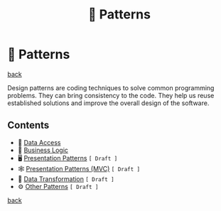 ﻿---
title: "🧶 Patterns"
description: "Design patterns are coding techniques to solve common programming problems. They can bring consistency to the code. They help us reuse established solutions and improve the overall design of the software."
---

🧶 Patterns
===========

[back](..)

Design patterns are coding techniques to solve common programming problems. They can bring consistency to the code. They help us reuse established solutions and improve the overall design of the software.

Contents
--------

- 💽 [Data Access](data-access.md)
- 🤖 [Business Logic](business-logic.md)
- 🖥️ [Presentation Patterns](presentation.md) `[ Draft ]`
- 🕸️ [Presentation Patterns (MVC)](presentation-mvc.md) `[ Draft ]`
- 🐛 [Data Transformation](data-transformation.md) `[ Draft ]`
- ⚙️ [Other Patterns](other.md) `[ Draft ]`

[back](..)
